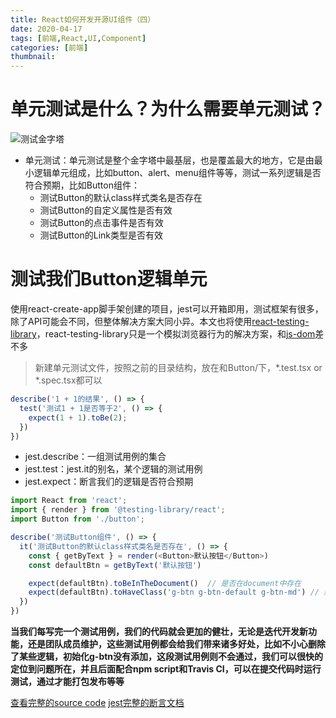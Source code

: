 ```yaml
---
title: React如何开发开源UI组件（四）
date: 2020-04-17
tags: [前端,React,UI,Component]
categories: [前端]
thumbnail:
---
```


# 单元测试是什么？为什么需要单元测试？
![测试金字塔](https://cdn.compelcode.com/image/fe/front-end%20test%20pyramid.png)
- 单元测试：单元测试是整个金字塔中最基层，也是覆盖最大的地方，它是由最小逻辑单元组成，比如button、alert、menu组件等等，测试一系列逻辑是否符合预期，比如Button组件：
  - 测试Button的默认class样式类名是否存在
  - 测试Button的自定义属性是否有效
  - 测试Button的点击事件是否有效
  - 测试Button的Link类型是否有效

# 测试我们Button逻辑单元
使用react-create-app脚手架创建的项目，jest可以开箱即用，测试框架有很多，除了API可能会不同，但整体解决方案大同小异。本文也将使用[react-testing-library](https://github.com/testing-library/react-testing-library)，react-testing-library只是一个模拟浏览器行为的解决方案，和[js-dom](https://jestjs.io/docs/en/tutorial-react)差不多

> 新建单元测试文件，按照之前的目录结构，放在和Button/下，\*.test.tsx or \*.spec.tsx都可以

```ts
describe('1 + 1的结果', () => {
  test('测试1 + 1是否等于2', () => {
    expect(1 + 1).toBe(2);
  })
})
```
- jest.describe：一组测试用例的集合
- jest.test：jest.it的别名，某个逻辑的测试用例
- jest.expect：断言我们的逻辑是否符合预期

```ts
import React from 'react';
import { render } from '@testing-library/react';
import Button from './button';

describe('测试Button组件', () => {
  it('测试Button的默认class样式类名是否存在', () => {
    const { getByText } = render(<Button>默认按钮</Button>)
    const defaultBtn = getByText('默认按钮')

    expect(defaultBtn).toBeInTheDocument()  // 是否在document中存在
    expect(defaultBtn).toHaveClass('g-btn g-btn-default g-btn-md') // 默认的class是否存在
  })
})
```

**当我们每写完一个测试用例，我们的代码就会更加的健壮，无论是迭代开发新功能，还是团队成员维护，这些测试用例都会给我们带来诸多好处，比如不小心删除了某些逻辑，初始化g-btn没有添加，这段测试用例则不会通过，我们可以很快的定位到问题所在，并且后面配合npm script和Travis CI，可以在提交代码时运行测试，通过才能打包发布等等**

[查看完整的source code](https://github.com/ZAnsder/UIReact/blob/master/src/components/Button/button.test.tsx)
[jest完整的断言文档](https://jestjs.io/docs/en/expect#reference)
